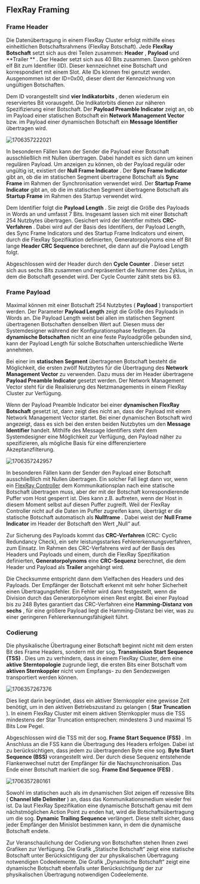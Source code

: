 ## FlexRay Framing

### Frame Header

Die Datenübertragung in einem FlexRay Cluster erfolgt mithilfe eines einheitlichen Botschaftsrahmens (FlexRay Botschaft). Jede **FlexRay Botschaft** setzt sich aus drei Teilen zusammen:  **Header** , **Payload** und  **Trailer ** . Der Header setzt sich aus 40 Bits zusammen. Davon gehören elf Bit zum Identifier (ID). Dieser kennzeichnet eine Botschaft und korrespondiert mit einem Slot. Alle IDs können frei genutzt werden. Ausgenommen ist der ID=0x00, dieser dient der Kennzeichnung von ungültigen Botschaften.

Dem ID vorangestellt sind  **vier Indikatorbits** , denen wiederum ein reserviertes Bit vorausgeht. Die Indikatorbits dienen zur näheren Spezifizierung einer Botschaft. Der **Payload Preamble Indicator** zeigt an, ob im Payload einer statischen Botschaft ein **Network Management Vector** bzw. im Payload einer dynamischen Botschaft ein **Message Identifier** übertragen wird.

![1706357222021](image/1706357222021.png)

In besonderen Fällen kann der Sender die Payload einer Botschaft ausschließlich mit Nullen übertragen. Dabei handelt es sich dann um keinen regulären Payload. Um anzeigen zu können, ob der Payload regulär oder ungültig ist, existiert der  **Null Frame Indicator** . Der **Sync Frame Indicator** gibt an, ob die im statischen Segment übertragene Botschaft als **Sync Frame** im Rahmen der Synchronisation verwendet wird. Der **Startup Frame Indicator** gibt an, ob die im statischen Segment übertragene Botschaft als **Startup Frame** im Rahmen des Startup verwendet wird.

Dem Identifier folgt die  **Payload Length** . Sie zeigt die Größe des Payloads in Words an und umfasst 7 Bits. Insgesamt lassen sich mit einer Botschaft 254 Nutzbytes übertragen. Gesichert wird der Identifier mittels  **CRC-Verfahren** . Dabei wird auf der Basis des Identifiers, der Payload Length, des Sync Frame Indicators und des Startup Frame Indicators und einem, durch die FlexRay Spezifikation definierten, Generatorpolynoms eine elf Bit lange **Header CRC Sequence** berechnet, die dann auf die Payload Length folgt.

Abgeschlossen wird der Header durch den  **Cycle Counter** . Dieser setzt sich aus sechs Bits zusammen und repräsentiert die Nummer des Zyklus, in dem die Botschaft gesendet wird. Der Cycle Counter zählt stets bis 63.

### Frame Payload

Maximal können mit einer Botschaft 254 Nutzbytes ( **Payload** ) transportiert werden. Der Parameter **Payload Length** zeigt die Größe des Payloads in Words an. Die Payload Length weist bei allen im statischen Segment übertragenen Botschaften denselben Wert auf. Diesen muss der Systemdesigner während der Konfigurationsphase festlegen. Da **dynamische Botschaften** nicht an eine feste Payloadgröße gebunden sind, kann der Payload Length für solche Botschaften unterschiedliche Werte annehmen.

Bei einer im **statischen Segment** übertragenen Botschaft besteht die Möglichkeit, die ersten zwölf Nutzbytes für die Übertragung des **Network Management Vector** zu verwenden. Dazu muss der im Header übertragene **Payload Preamble Indicator** gesetzt werden. Der Network Management Vector steht für die Realisierung des Netzmanagements in einem FlexRay Cluster zur Verfügung.

Wenn der Payload Preamble Indicator bei einer **dynamischen FlexRay Botschaft** gesetzt ist, dann zeigt dies nicht an, dass der Payload mit einem Network Management Vector startet. Bei einer dynamischen Botschaft wird angezeigt, dass es sich bei den ersten beiden Nutzbytes um den **Message Identifier** handelt. Mithilfe des Message Identifiers steht dem Systemdesigner eine Möglichkeit zur Verfügung, den Payload näher zu spezifizieren, als mögliche Basis für eine differenziertere Akzeptanzfilterung.

![1706357242957](image/1706357242957.png)

In besonderen Fällen kann der Sender den Payload einer Botschaft ausschließlich mit Nullen übertragen. Ein solcher Fall liegt dann vor, wenn ein [FlexRay Controller](https://elearning.vector.com/mod/page/view.php?id=235 "FlexRay Controller") dem Kommunikationsplan nach eine statische Botschaft übertragen muss, aber der mit der Botschaft korrespondierende Puffer vom Host gesperrt ist. Dies kann z.B. auftreten, wenn der Host in diesem Moment selbst auf diesen Puffer zugreift. Weil der FlexRay Controller nicht auf die Daten im Puffer zugreifen kann, überträgt er die statische Botschaft automatisch als  **Nullframe** . Dabei weist der **Null Frame Indicator** im Header der Botschaft den Wert „Null“ auf.

Zur Sicherung des Payloads kommt das **CRC-Verfahren** (CRC: Cyclic Redundancy Check), ein sehr leistungsstarkes Fehlererkennungsverfahren, zum Einsatz. Im Rahmen des CRC-Verfahrens wird auf der Basis des Headers und Payloads und einem, durch die FlexRay Spezifikation definierten, **Generatorpolynoms** eine **CRC-Sequenz** berechnet, die dem Header und Payload als **Trailer** angehängt wird.

Die Checksumme entspricht dann dem Vielfachen des Headers und des Payloads. Der Empfänger der Botschaft erkennt mit sehr hoher Sicherheit einen Übertragungsfehler. Ein Fehler wird dann festgestellt, wenn die Division durch das Generatorpolynom einen Rest ergibt. Bei einer Payload bis zu 248 Bytes garantiert das CRC-Verfahren eine  **Hamming-Distanz von sechs** , für eine größere Payload liegt die Hamming-Distanz bei vier, was zu einer geringeren Fehlererkennungsfähigkeit führt.

### Codierung

Die physikalische Übertragung einer Botschaft beginnt nicht mit dem ersten Bit des Frame Headers, sondern mit der sog.  **Transmission Start Sequence (TSS)** . Dies um zu verhindern, dass in einem FlexRay Cluster, dem eine **aktive Sterntopologie** zugrunde liegt, die ersten Bits einer Botschaft vom **aktiven Sternkoppler** nicht vom Empfangs- zu den Sendezweigen transportiert werden können.

![1706357267376](image/1706357267376.png)

Dies liegt darin begründet, dass ein aktiver Sternkoppler eine gewisse Zeit benötigt, um in den aktiven Betriebszustand zu gelangen ( **Star Truncation** ). In einem FlexRay Cluster mit einem aktiven Sternkoppler muss die TSS mindestens der Star Truncation entsprechen: mindestens 3 und maximal 15 Bits Low Pegel.

Abgeschlossen wird die TSS mit der sog.  **Frame Start Sequence (FSS)** . Im Anschluss an die FSS kann die Übertragung des Headers erfolgen. Dabei ist zu berücksichtigen, dass jedem zu übertragenden Byte eine sog. **Byte Start Sequence (BSS)** vorangestellt wird. Der durch diese Sequenz entstehende Flankenwechsel nutzt der Empfänger für die Nachsynchronisation. Das Ende einer Botschaft markiert die sog.  **Frame End Sequence (FES)** .

![1706357280161](image/1706357280161.png)

Sowohl im statischen auch als im dynamischen Slot zeigen elf rezessive Bits ( **Channel Idle Delimiter** ) an, dass das Kommunikationsmedium wieder frei ist. Da laut FlexRay Spezifikation eine dynamische Botschaft genau mit dem nächstmöglichen Action Point zu enden hat, wird die Botschaftsübertragung um die sog. **Dynamic Trailing Sequence** verlängert. Diese stellt sicher, dass jeder Empfänger den Minislot bestimmen kann, in dem die dynamische Botschaft endete.

Zur Veranschaulichung der Codierung von Botschaften stehen Ihnen zwei Grafiken zur Verfügung. Die Grafik „Statische Botschaft“ zeigt eine statische Botschaft unter Berücksichtigung der zur physikalischen Übertragung notwendigen Codeelemente. Die Grafik „Dynamische Botschaft“ zeigt eine dynamische Botschaft ebenfalls unter Berücksichtigung der zur physikalischen Übertragung notwendigen Codeelemente.
